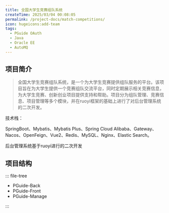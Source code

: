 ```yaml
---
title: 全国大学生竞赛组队系统
createTime: 2025/03/04 00:08:05
permalink: /project-docs/match-competitions/
icon: hugeicons:add-team
tags:
  - PGuide OAuth
  - Java
  - Oracle EE
  - AutoMQ
---
```





## 项目简介

> 全国大学生竞赛组队系统，是一个为大学生竞赛提供组队服务的平台。该项目旨在为大学生提供一个竞赛组队交流平台，同时定期展示相关竞赛信息，为大学生竞赛、创新创业项目提供支持和帮助。项目分为组队管理、竞赛信息、项目管理等多个模块，并在ruoyi框架的基础上进行了对后台管理系统的二次开发。

技术栈：

SpringBoot、Mybatis、Mybatis Plus、Spring Cloud Alibaba、Gateway、Nacos、OpenFeign、Vue2、Redis、MySQL、Nginx、Elastic Search。

后台管理系统基于ruoyi进行的二次开发

<RepoCard repo="DKwms/pguide"></RepoCard>

## 项目结构

::: file-tree

- PGuide-Back
- PGuide-Front
- PGuide-Manage

:::